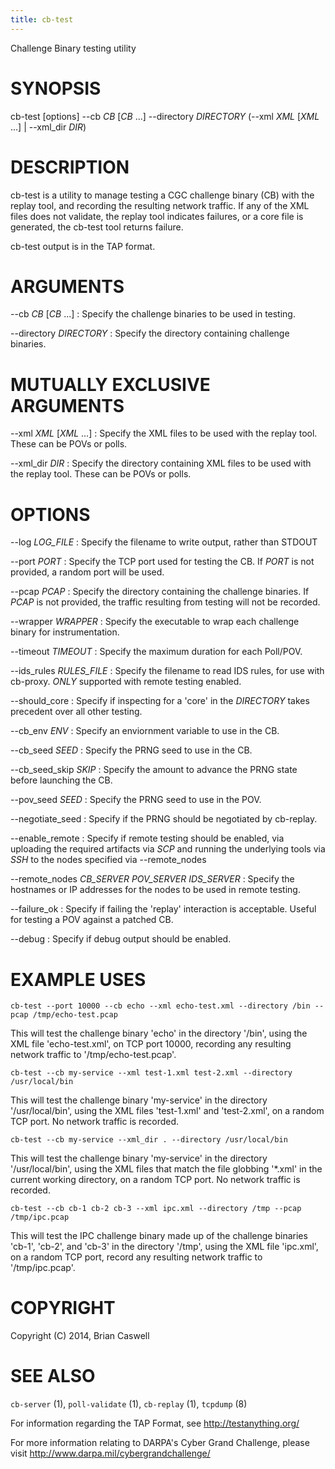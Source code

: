 ```yaml
---
title: cb-test
---
```


Challenge Binary testing utility

# SYNOPSIS

cb-test [options] \-\-cb *CB* [*CB* ...] \-\-directory *DIRECTORY* (\-\-xml *XML* [*XML* ...] \| \-\-xml_dir *DIR*)

# DESCRIPTION

cb-test is a utility to manage testing a CGC challenge binary (CB) with the replay tool, and recording the resulting network traffic.  If any of the XML files does not validate, the replay tool indicates failures, or a core file is generated, the cb-test tool returns failure.

cb-test output is in the TAP format.

# ARGUMENTS
\-\-cb *CB* [*CB* ...]
:   Specify the challenge binaries to be used in testing.

\-\-directory *DIRECTORY*
:   Specify the directory containing challenge binaries.

# MUTUALLY EXCLUSIVE ARGUMENTS

\-\-xml *XML* [*XML* ...]
:   Specify the XML files to be used with the replay tool.  These can be POVs or polls.

\-\-xml_dir *DIR*
:   Specify the directory containing XML files to be used with the replay tool.  These can be POVs or polls.

# OPTIONS
\-\-log *LOG_FILE*
:   Specify the filename to write output, rather than STDOUT

\-\-port *PORT*
:   Specify the TCP port used for testing the CB.  If *PORT* is not provided, a random port will be used.

\-\-pcap *PCAP*
:   Specify the directory containing the challenge binaries.  If *PCAP* is not provided, the traffic resulting from testing will not be recorded.

\-\-wrapper *WRAPPER*
:   Specify the executable to wrap each challenge binary for instrumentation.

\-\-timeout *TIMEOUT*
:   Specify the maximum duration for each Poll/POV.

\-\-ids_rules *RULES_FILE*
:   Specify the filename to read IDS rules, for use with cb-proxy.  *ONLY* supported with remote testing enabled.

\-\-should_core
:   Specify if inspecting for a 'core' in the *DIRECTORY* takes precedent over all other testing.

\-\-cb_env *ENV*
:   Specify an enviornment variable to use in the CB.

\-\-cb_seed *SEED*
:   Specify the PRNG seed to use in the CB.

\-\-cb_seed_skip *SKIP*
:   Specify the amount to advance the PRNG state before launching the CB.

\-\-pov_seed *SEED*
:   Specify the PRNG seed to use in the POV.

\-\-negotiate_seed
:   Specify if the PRNG should be negotiated by cb\-replay.

\-\-enable_remote
:   Specify if remote testing should be enabled, via uploading the required artifacts via *SCP* and running the underlying tools via *SSH* to the nodes specified via --remote_nodes

\-\-remote_nodes *CB_SERVER* *POV_SERVER* *IDS_SERVER*
:   Specify the hostnames or IP addresses for the nodes to be used in remote testing.

\-\-failure_ok
:   Specify if failing the 'replay' interaction is acceptable.  Useful for testing a POV against a patched CB.

\-\-debug
:   Specify if debug output should be enabled.

# EXAMPLE USES

`cb-test --port 10000 --cb echo --xml echo-test.xml --directory /bin --pcap /tmp/echo-test.pcap`

This will test the challenge binary 'echo' in the directory '/bin', using the XML file 'echo-test.xml', on TCP port 10000, recording any resulting network traffic to '/tmp/echo-test.pcap'.

`cb-test --cb my-service --xml test-1.xml test-2.xml --directory /usr/local/bin`

This will test the challenge binary 'my-service' in the directory '/usr/local/bin', using the XML files 'test-1.xml' and 'test-2.xml', on a random TCP port.  No network traffic is recorded.

`cb-test --cb my-service --xml_dir . --directory /usr/local/bin`

This will test the challenge binary 'my-service' in the directory '/usr/local/bin', using the XML files that match the file globbing '*.xml' in the current working directory, on a random TCP port.  No network traffic is recorded.

`cb-test --cb cb-1 cb-2 cb-3 --xml ipc.xml --directory /tmp --pcap /tmp/ipc.pcap`

This will test the IPC challenge binary made up of the challenge binaries 'cb-1', 'cb-2', and 'cb-3' in the directory '/tmp', using the XML file 'ipc.xml', on a random TCP port, record any resulting network traffic to '/tmp/ipc.pcap'.

# COPYRIGHT

Copyright (C) 2014, Brian Caswell

# SEE ALSO

`cb-server` (1), `poll-validate` (1), `cb-replay` (1), `tcpdump` (8)

For information regarding the TAP Format, see <http://testanything.org/>

For more information relating to DARPA's Cyber Grand Challenge, please visit <http://www.darpa.mil/cybergrandchallenge/>
